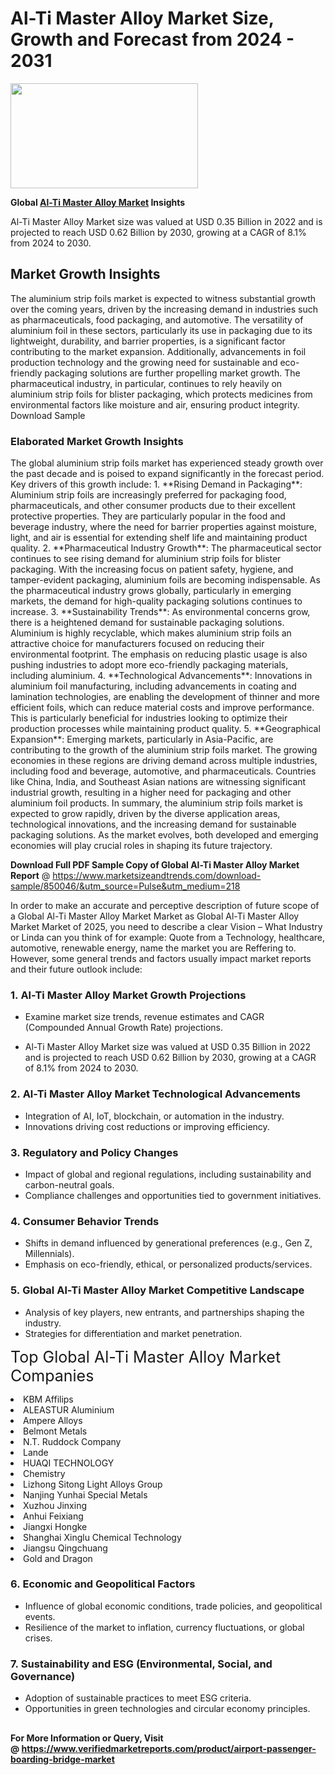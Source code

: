<H1>Al-Ti Master Alloy Market Size, Growth and Forecast from 2024 - 2031</H1><img class="aligncenter size-medium wp-image-584254" src="https://thirdeyenews.in/wp-content/uploads/2024/09/Global-Market-Research-300x168.jpeg" alt="" width="300" height="168" /><p><strong>Global&nbsp;<a href="https://www.marketsizeandtrends.com/download-sample/850046/&amp;utm_source=Pulse&amp;utm_medium=218">Al-Ti Master Alloy Market</a> Insights</strong></p><p>Al-Ti Master Alloy Market size was valued at USD 0.35 Billion in 2022 and is projected to reach USD 0.62 Billion by 2030, growing at a CAGR of 8.1% from 2024 to 2030.</p><p><h2>Market Growth Insights</h2> The aluminium strip foils market is expected to witness substantial growth over the coming years, driven by the increasing demand in industries such as pharmaceuticals, food packaging, and automotive. The versatility of aluminium foil in these sectors, particularly its use in packaging due to its lightweight, durability, and barrier properties, is a significant factor contributing to the market expansion. Additionally, advancements in foil production technology and the growing need for sustainable and eco-friendly packaging solutions are further propelling market growth. The pharmaceutical industry, in particular, continues to rely heavily on aluminium strip foils for blister packaging, which protects medicines from environmental factors like moisture and air, ensuring product integrity. Download Sample <h3>Elaborated Market Growth Insights</h3> The global aluminium strip foils market has experienced steady growth over the past decade and is poised to expand significantly in the forecast period. Key drivers of this growth include: 1. **Rising Demand in Packaging**: Aluminium strip foils are increasingly preferred for packaging food, pharmaceuticals, and other consumer products due to their excellent protective properties. They are particularly popular in the food and beverage industry, where the need for barrier properties against moisture, light, and air is essential for extending shelf life and maintaining product quality. 2. **Pharmaceutical Industry Growth**: The pharmaceutical sector continues to see rising demand for aluminium strip foils for blister packaging. With the increasing focus on patient safety, hygiene, and tamper-evident packaging, aluminium foils are becoming indispensable. As the pharmaceutical industry grows globally, particularly in emerging markets, the demand for high-quality packaging solutions continues to increase. 3. **Sustainability Trends**: As environmental concerns grow, there is a heightened demand for sustainable packaging solutions. Aluminium is highly recyclable, which makes aluminium strip foils an attractive choice for manufacturers focused on reducing their environmental footprint. The emphasis on reducing plastic usage is also pushing industries to adopt more eco-friendly packaging materials, including aluminium. 4. **Technological Advancements**: Innovations in aluminium foil manufacturing, including advancements in coating and lamination technologies, are enabling the development of thinner and more efficient foils, which can reduce material costs and improve performance. This is particularly beneficial for industries looking to optimize their production processes while maintaining product quality. 5. **Geographical Expansion**: Emerging markets, particularly in Asia-Pacific, are contributing to the growth of the aluminium strip foils market. The growing economies in these regions are driving demand across multiple industries, including food and beverage, automotive, and pharmaceuticals. Countries like China, India, and Southeast Asian nations are witnessing significant industrial growth, resulting in a higher need for packaging and other aluminium foil products. In summary, the aluminium strip foils market is expected to grow rapidly, driven by the diverse application areas, technological innovations, and the increasing demand for sustainable packaging solutions. As the market evolves, both developed and emerging economies will play crucial roles in shaping its future trajectory. </p><p><span class=""><strong>Download Full PDF Sample Copy of Global Al-Ti Master Alloy Market Report</strong> @ <a href="https://www.marketsizeandtrends.com/download-sample/850046/&amp;utm_source=Pulse&amp;utm_medium=218" target="_blank">https://www.marketsizeandtrends.com/download-sample/850046/&amp;utm_source=Pulse&amp;utm_medium=218</a></span></p><p>In order to make an accurate and perceptive description of future scope of a Global&nbsp;Al-Ti Master Alloy Market Market as Global&nbsp;Al-Ti Master Alloy Market Market of 2025, you need to describe a clear Vision &ndash; What Industry or Linda can you think of for example: Quote from a Technology, healthcare, automotive, renewable energy, name the market you are Reffering to. However, some general trends and factors usually impact market reports and their future outlook include:</p><h3>1.&nbsp;<strong>Al-Ti Master Alloy Market Growth Projections</strong></h3><ul><li>Examine market size trends, revenue estimates and CAGR (Compounded Annual Growth Rate) projections.</li><li><p>Al-Ti Master Alloy Market size was valued at USD 0.35 Billion in 2022 and is projected to reach USD 0.62 Billion by 2030, growing at a CAGR of 8.1% from 2024 to 2030.</p></li></ul><h3>2.&nbsp;<strong>Al-Ti Master Alloy Market Technological Advancements</strong></h3><ul><li>Integration of AI, IoT, blockchain, or automation in the industry.</li><li>Innovations driving cost reductions or improving efficiency.</li></ul><h3>3.&nbsp;<strong>Regulatory and Policy Changes</strong></h3><ul><li>Impact of global and regional regulations, including sustainability and carbon-neutral goals.</li><li>Compliance challenges and opportunities tied to government initiatives.</li></ul><h3>4.&nbsp;<strong>Consumer Behavior Trends</strong></h3><ul><li>Shifts in demand influenced by generational preferences (e.g., Gen Z, Millennials).</li><li>Emphasis on eco-friendly, ethical, or personalized products/services.</li></ul><h3>5.&nbsp;<strong>Global Al-Ti Master Alloy Market Competitive Landscape</strong></h3><ul><li>Analysis of key players, new entrants, and partnerships shaping the industry.</li><li>Strategies for differentiation and market penetration.</li></ul><p data-pm-slice="1 1 []"><span style="color: inherit; font-family: inherit; font-size: 25px;">Top Global Al-Ti Master Alloy Market Companies</span></p><div class="" data-test-id=""><p><li>KBM Affilips</li><li> ALEASTUR Aluminium</li><li> Ampere Alloys</li><li> Belmont Metals</li><li> N.T. Ruddock Company</li><li> Lande</li><li> HUAQI TECHNOLOGY</li><li> Chemistry</li><li> Lizhong Sitong Light Alloys Group</li><li> Nanjing Yunhai Special Metals</li><li> Xuzhou Jinxing</li><li> Anhui Feixiang</li><li> Jiangxi Hongke</li><li> Shanghai Xinglu Chemical Technology</li><li> Jiangsu Qingchuang</li><li> Gold and Dragon</li></p></div><h3>6.&nbsp;<strong>Economic and Geopolitical Factors</strong></h3><ul><li>Influence of global economic conditions, trade policies, and geopolitical events.</li><li>Resilience of the market to inflation, currency fluctuations, or global crises.</li></ul><h3>7.&nbsp;<strong>Sustainability and ESG (Environmental, Social, and Governance)</strong></h3><ul><li>Adoption of sustainable practices to meet ESG criteria.</li><li>Opportunities in green technologies and circular economy principles.</li></ul><h2><strong style="font-size: 14px;">For More Information or Query, Visit @&nbsp;</strong><a style="background-color: #ffffff; font-size: 14px;" href="https://www.marketsizeandtrends.com/report/al-ti-master-alloy-market/" target="_blank">https://www.verifiedmarketreports.com/product/airport-passenger-boarding-bridge-market</a></h2>
